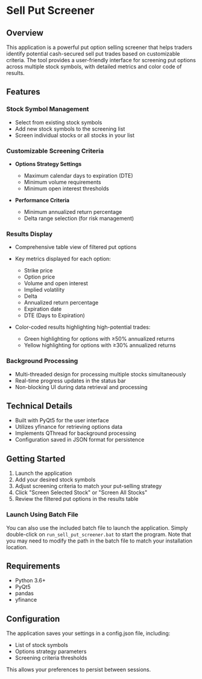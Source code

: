 # Sell Put Screener

## Overview
This application is a powerful put option selling screener that helps traders identify potential cash-secured sell put trades based on customizable criteria. The tool provides a user-friendly interface for screening put options across multiple stock symbols, with detailed metrics and color code of results.

## Features

### Stock Symbol Management
- Select from existing stock symbols
- Add new stock symbols to the screening list
- Screen individual stocks or all stocks in your list

### Customizable Screening Criteria
- **Options Strategy Settings**
  - Maximum calendar days to expiration (DTE)
  - Minimum volume requirements
  - Minimum open interest thresholds

- **Performance Criteria**
  - Minimum annualized return percentage
  - Delta range selection (for risk management)

### Results Display
- Comprehensive table view of filtered put options
- Key metrics displayed for each option:
  - Strike price
  - Option price
  - Volume and open interest
  - Implied volatility
  - Delta
  - Annualized return percentage
  - Expiration date
  - DTE (Days to Expiration)

- Color-coded results highlighting high-potential trades:
  - Green highlighting for options with ≥50% annualized returns
  - Yellow highlighting for options with ≥30% annualized returns

### Background Processing
- Multi-threaded design for processing multiple stocks simultaneously
- Real-time progress updates in the status bar
- Non-blocking UI during data retrieval and processing

## Technical Details
- Built with PyQt5 for the user interface
- Utilizes yfinance for retrieving options data
- Implements QThread for background processing
- Configuration saved in JSON format for persistence

## Getting Started
1. Launch the application
2. Add your desired stock symbols
3. Adjust screening criteria to match your put-selling strategy
4. Click "Screen Selected Stock" or "Screen All Stocks"
5. Review the filtered put options in the results table

### Launch Using Batch File
You can also use the included batch file to launch the application. Simply double-click on `run_sell_put_screener.bat` to start the program. Note that you may need to modify the path in the batch file to match your installation location.

## Requirements
- Python 3.6+
- PyQt5
- pandas
- yfinance

## Configuration
The application saves your settings in a config.json file, including:
- List of stock symbols
- Options strategy parameters
- Screening criteria thresholds

This allows your preferences to persist between sessions.